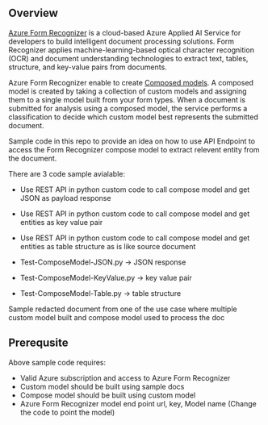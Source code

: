 ## Overview

[Azure Form Recognizer](https://learn.microsoft.com/en-us/azure/applied-ai-services/form-recognizer/overview?view=form-recog-3.0.0) is a cloud-based Azure Applied AI Service for developers to build intelligent document processing solutions. Form Recognizer applies machine-learning-based optical character recognition (OCR) and document understanding technologies to extract text, tables, structure, and key-value pairs from documents. 

Azure Form Recognizer enable to create [Composed models](https://learn.microsoft.com/en-us/azure/applied-ai-services/form-recognizer/how-to-guides/compose-custom-models?view=form-recog-3.0.0&tabs=studio). A composed model is created by taking a collection of custom models and assigning them to a single model built from your form types. When a document is submitted for analysis using a composed model, the service performs a classification to decide which custom model best represents the submitted document.

Sample code in this repo to provide an idea on how to use API Endpoint to access the Form Recognizer compose model  to extract relevent entity from the document.

There are 3 code sample avialable:

- Use REST API in python custom code to call compose model and get JSON as payload response
- Use REST API in python custom code to call compose model and get entities as key value pair
- Use REST API in python custom code to call compose model and get entities as table structure as is like source document

- Test-ComposeModel-JSON.py     -> JSON response
- Test-ComposeModel-KeyValue.py -> key value pair
- Test-ComposeModel-Table.py    -> table structure

Sample redacted document from one of the use case where multiple custom model built and compose model used to process the doc

## Prerequsite
Above sample code requires:
- Valid Azure subscription and access to Azure Form Recognizer
- Custom model should be built using sample docs
- Compose model should be built using custom model
- Azure Form Recognizer model end point url, key, Model name (Change the code to point the model)
